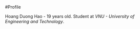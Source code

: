 #Profile

Hoang Duong Hao - 19 years old.
Student at _VNU - University of Engineering and Technology_.
